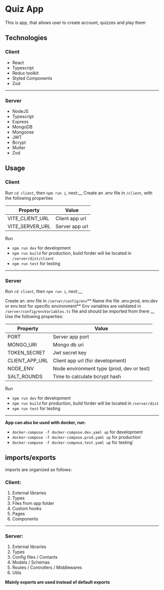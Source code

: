 # Quiz App

This is app, that allows user to create account, quizzes and play them

## Technologies

### Client

- React
- Typescript
- Redux toolkit
- Styled Components
- Zod

---

### Server

- NodeJS
- Typescript
- Express
- MongoDB
- Mongoose
- JWT
- Bcrypt
- Multer
- Zod

## Usage

### Client

Run `cd client`, then `npm run i`, next:\_\_
Create an .env file in `/client`, with the following properties

| Property        | Value          |
| --------------- | -------------- |
| VITE_CLIENT_URL | Client app url |
| VITE_SERVER_URL | Server app url |

Run

- `npm run dev` for development
- `npm run build` for production, build forder will be located in `/server/dist/client`
- `npm run test` for testing

---

### Server

Run `cd client`, then `npm run i`, next:\_\_

Create an .env file in `/server/config/env`**
Name the file .env.prod, env.dev or env.test for specific environment**
Env variables are validated in `/server/config/envVariables.ts` file and should be imported from there \_\_
Use the following properties:

| Property       | Value                                     |
| -------------- | ----------------------------------------- |
| PORT           | Server app port                           |
| MONGO_URI      | Mongo db uri                              |
| TOKEN_SECRET   | Jwt secret key                            |
| CLIENT_APP_URL | Client app url (for development)          |
| NODE_ENV       | Node environment type (prod, dev or test) |
| SALT_ROUNDS    | Time to calculate bcrypt hash             |

Run

- `npm run dev` for development
- `npm run build` for production, build forder will be located in `/server/dist`
- `npm run test` for testing

---

**App can also be used with docker, run:**

- `docker-compose -f docker-compose.dev.yaml up` for development
- `docker-compose -f docker-compose.prod.yaml up` for production`
- `docker-compose -f docker-compose.test.yaml up` for testing`

## imports/exports

imports are organized as follows:

### Client:

1. External libraries
2. Types
3. Files from app folder
4. Custom hooks
5. Pages
6. Components

---

### Server:

1. External libraries
2. Types
3. Config files / Contants
4. Models / Schemas
5. Routes / Controllers / Middlewares
6. Utils

**Mainly exports are used instead of default exports**

